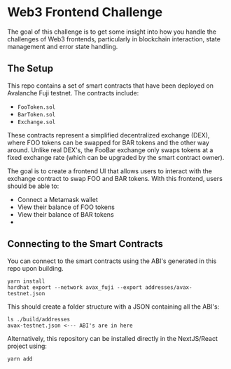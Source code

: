 # Web3 Frontend Challenge

The goal of this challenge is to get some insight into how you handle the challenges of Web3 frontends, particularly 
in blockchain interaction, state management and error state handling.

## The Setup

This repo contains a set of smart contracts that have been deployed on Avalanche Fuji testnet. The contracts include:
* `FooToken.sol`
* `BarToken.sol`
* `Exchange.sol`

These contracts represent a simplified decentralized exchange (DEX), where FOO tokens can be swapped for BAR tokens and 
the other way around. Unlike real DEX's, the FooBar exchange only swaps tokens at a fixed exchange rate (which can 
be upgraded by the smart contract owner).

The goal is to create a frontend UI that allows users to interact with the exchange contract to swap FOO and BAR 
tokens. With this frontend, users should be able to:
* Connect a Metamask wallet
* View their balance of FOO tokens
* View their balance of BAR tokens
* 
## Connecting to the Smart Contracts

You can connect to the smart contracts using the ABI's generated in this repo upon building.
```shell
yarn install
hardhat export --network avax_fuji --export addresses/avax-testnet.json
```

This should create a folder structure with a JSON containing all the ABI's:
```shell
ls ./build/addresses
avax-testnet.json <--- ABI's are in here
```
Alternatively, this repository can be installed directly in the NextJS/React project using:
```shell
yarn add 
```